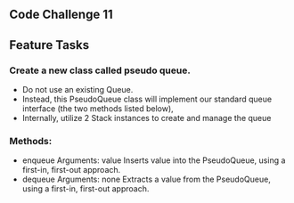 ## Code Challenge 11
## Feature Tasks
### Create a new class called pseudo queue.
- Do not use an existing Queue.
- Instead, this PseudoQueue class will implement our standard queue interface (the two methods listed below),
- Internally, utilize 2 Stack instances to create and manage the queue
### Methods:
- enqueue
Arguments: value
Inserts value into the PseudoQueue, using a first-in, first-out approach.
- dequeue
Arguments: none
Extracts a value from the PseudoQueue, using a first-in, first-out approach.
